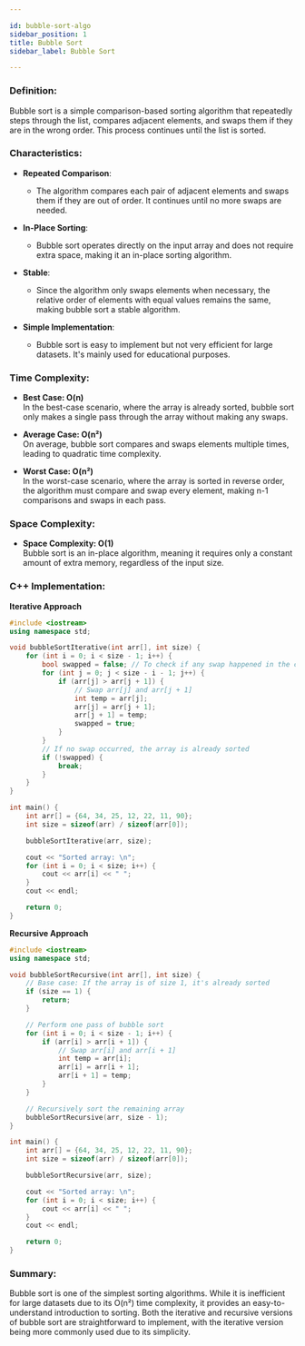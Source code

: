 ```yaml
---

id: bubble-sort-algo  
sidebar_position: 1  
title: Bubble Sort  
sidebar_label: Bubble Sort  

---
```


### Definition:

Bubble sort is a simple comparison-based sorting algorithm that repeatedly steps through the list, compares adjacent elements, and swaps them if they are in the wrong order. This process continues until the list is sorted.

### Characteristics:

- **Repeated Comparison**:
  - The algorithm compares each pair of adjacent elements and swaps them if they are out of order. It continues until no more swaps are needed.

- **In-Place Sorting**:
  - Bubble sort operates directly on the input array and does not require extra space, making it an in-place sorting algorithm.

- **Stable**:
  - Since the algorithm only swaps elements when necessary, the relative order of elements with equal values remains the same, making bubble sort a stable algorithm.

- **Simple Implementation**:
  - Bubble sort is easy to implement but not very efficient for large datasets. It's mainly used for educational purposes.

### Time Complexity:

- **Best Case: O(n)**  
  In the best-case scenario, where the array is already sorted, bubble sort only makes a single pass through the array without making any swaps.

- **Average Case: O(n²)**  
  On average, bubble sort compares and swaps elements multiple times, leading to quadratic time complexity.

- **Worst Case: O(n²)**  
  In the worst-case scenario, where the array is sorted in reverse order, the algorithm must compare and swap every element, making n-1 comparisons and swaps in each pass.

### Space Complexity:

- **Space Complexity: O(1)**  
  Bubble sort is an in-place algorithm, meaning it requires only a constant amount of extra memory, regardless of the input size.

### C++ Implementation:

**Iterative Approach**
```cpp
#include <iostream>
using namespace std;

void bubbleSortIterative(int arr[], int size) {
    for (int i = 0; i < size - 1; i++) {
        bool swapped = false; // To check if any swap happened in the current iteration
        for (int j = 0; j < size - i - 1; j++) {
            if (arr[j] > arr[j + 1]) {
                // Swap arr[j] and arr[j + 1]
                int temp = arr[j];
                arr[j] = arr[j + 1];
                arr[j + 1] = temp;
                swapped = true;
            }
        }
        // If no swap occurred, the array is already sorted
        if (!swapped) {
            break;
        }
    }
}

int main() {
    int arr[] = {64, 34, 25, 12, 22, 11, 90};
    int size = sizeof(arr) / sizeof(arr[0]);

    bubbleSortIterative(arr, size);

    cout << "Sorted array: \n";
    for (int i = 0; i < size; i++) {
        cout << arr[i] << " ";
    }
    cout << endl;

    return 0;
}
```

**Recursive Approach**
```cpp
#include <iostream>
using namespace std;

void bubbleSortRecursive(int arr[], int size) {
    // Base case: If the array is of size 1, it's already sorted
    if (size == 1) {
        return;
    }

    // Perform one pass of bubble sort
    for (int i = 0; i < size - 1; i++) {
        if (arr[i] > arr[i + 1]) {
            // Swap arr[i] and arr[i + 1]
            int temp = arr[i];
            arr[i] = arr[i + 1];
            arr[i + 1] = temp;
        }
    }

    // Recursively sort the remaining array
    bubbleSortRecursive(arr, size - 1);
}

int main() {
    int arr[] = {64, 34, 25, 12, 22, 11, 90};
    int size = sizeof(arr) / sizeof(arr[0]);

    bubbleSortRecursive(arr, size);

    cout << "Sorted array: \n";
    for (int i = 0; i < size; i++) {
        cout << arr[i] << " ";
    }
    cout << endl;

    return 0;
}
```

### Summary:

Bubble sort is one of the simplest sorting algorithms. While it is inefficient for large datasets due to its O(n²) time complexity, it provides an easy-to-understand introduction to sorting. Both the iterative and recursive versions of bubble sort are straightforward to implement, with the iterative version being more commonly used due to its simplicity.
